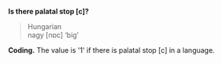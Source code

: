 **Is there palatal stop [c]?**

>Hungarian<br/>
>nagy [nɒc] ‘big’

**Coding.** The value is '1' if there is palatal stop [c] in a language.
